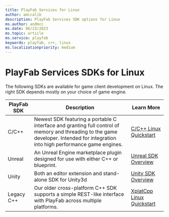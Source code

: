 ```yaml
---
title: PlayFab Services for Linux
author: amccalib
description: PlayFab Services SDK options for Linux
ms.author: andmcc
ms.date: 06/23/2023
ms.topic: article
ms.service: playfab
keywords: playfab, c++, linux
ms.localizationpriority: medium
---
```


# PlayFab Services SDKs for Linux

The following SDKs are available for game client development on Linux. The right SDK depends mostly on your choice of game engine.

| PlayFab SDK    | Description | Learn More |
|----------------|-------------|------------|
| C/C++          | Newest SDK featuring a portable C interface and granting full control of memory and threading to the game developer. Intended for integration into high performance game engines. | [C/C++ Linux Quickstart](../c/quickstart-linux.md) |
| Unreal         | An Unreal Engine marketplace plugin designed for use with either C++ or blueprint. | [Unreal SDK Overview](../unreal/index.md) |
| Unity          | Both an editor extension and stand-alone SDK for Unity3d | [Unity SDK Overview](../unity3d/index.md) |
| Legacy C++     | Our older cross-platform C++ SDK supports a simple REST-like interface with PlayFab across multiple platforms. | [XplatCpp Linux Quickstart](../playfab-cpp/quickstart-linux.md) |
